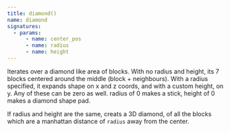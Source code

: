 ```yaml
---
title: diamond()
name: diamond
signatures:
  - params:
      - name: center_pos
      - name: radius
      - name: height
---
```


Iterates over a diamond like area of blocks. With no radius and height, its 7
blocks centered around the middle (block + neighbours). With a radius specified,
it expands shape on x and z coords, and with a custom height, on y. Any of these
can be zero as well. radius of 0 makes a stick, height of 0 makes a diamond
shape pad.

If radius and height are the same, creats a 3D diamond, of all the blocks which
are a manhattan distance of `radius` away from the center.
